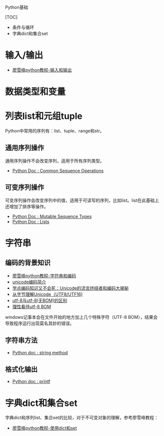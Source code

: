 ﻿Python基础

[TOC]

> 
 - 条件与循环
 - 字典dict和集合set

# 输入/输出

> 
 - [廖雪峰python教程-输入和输出][1]

# 数据类型和变量

# 列表list和元组tuple

Python中常用的序列有：list、tuple、range和str。

##  通用序列操作

通用序列操作不会改变序列，适用于所有序列类型。

> 
 - [Python Doc : Common Sequence Operations][2]
 
## 可变序列操作
 
 可变序列操作会改变序列中的值，适用于可读写的序列，比如list。list在此基础上还增加了排序等操作。
 
 > 
 - [Python Doc : Mutable Sequence Types][3]
 - [Python Doc : Lists][4]

# 字符串

## 编码的背景知识

> 
 - [廖雪峰python教程-字符串和编码][5]
 - [unicode编码简介][6]
 - [学点编码知识又不会死：Unicode的流言终结者和编码大揭秘][7]
 - [从字节理解Unicode（UTF8/UTF16)][8]
 - [utf-8与utf-8(无BOM)的区别][9]
 - [理性看待utf-8 BOM][10]

windows记事本会在文件开始的地方加上几个特殊字符（UTF-8 BOM），结果会导致程序运行出现莫名其妙的错误。

## 字符串方法

> 
 - [Python doc : string method][11]

## 格式化输出

> 
 - [Python doc : printf][12]

# 字典dict和集合set

字典dict和序列list、集合set的比较，对于不可变对象的理解，参考廖雪峰教程：

> 
 - [廖雪峰python教程-使用dict和set][13]


  [1]: http://www.liaoxuefeng.com/wiki/0014316089557264a6b348958f449949df42a6d3a2e542c000/001431643484137e38b44e5925440ec8b1e4c70f800b4e2000
  [2]: https://docs.python.org/3/library/stdtypes.html#common-sequence-operations
  [3]: https://docs.python.org/3/library/stdtypes.html#mutable-sequence-types
  [4]: https://docs.python.org/3/library/stdtypes.html#lists
  [5]: http://www.liaoxuefeng.com/wiki/0014316089557264a6b348958f449949df42a6d3a2e542c000/001431664106267f12e9bef7ee14cf6a8776a479bdec9b9000
  [6]: http://www.cnblogs.com/hongfei/p/3648794.html
  [7]: http://www.freebuf.com/articles/web/25623.html
  [8]: http://www.cnblogs.com/zizifn/p/4716712.html
  [9]: http://afericazebra.blog.163.com/blog/static/30050408201211199298711/
  [10]: https://www.zhihu.com/question/20167122
  [11]: https://docs.python.org/3/library/stdtypes.html#string-methods
  [12]: https://docs.python.org/3/library/stdtypes.html#printf-style-string-formatting
  [13]: http://www.liaoxuefeng.com/wiki/0014316089557264a6b348958f449949df42a6d3a2e542c000/00143167793538255adf33371774853a0ef943280573f4d000
